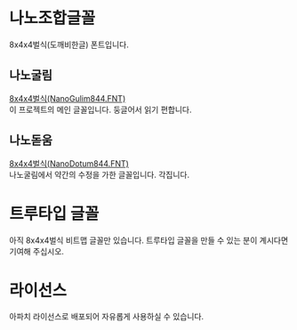 # 나노조합글꼴
8x4x4벌식(도깨비한글) 폰트입니다.

## 나노굴림
[8x4x4벌식(NanoGulim844.FNT)](https://github.com/alsoduck/nano-johab-fonts/raw/refs/heads/main/NanoGulim844.FNT) <br>
이 프로젝트의 메인 글꼴입니다. 둥글어서 읽기 편합니다.

## 나노돋움
[8x4x4벌식(NanoDotum844.FNT)](https://github.com/alsoduck/nano-johab-fonts/raw/refs/heads/main/NanoDotum844.FNT) <br>
나노굴림에서 약간의 수정을 가한 글꼴입니다. 각집니다.


# 트루타입 글꼴
아직 8x4x4벌식 비트맵 글꼴만 있습니다. 트루타입 글꼴을 만들 수 있는 분이 계시다면 기여해 주십시오.

# 라이선스
아파치 라이선스로 배포되어 자유롭게 사용하실 수 있습니다. 

